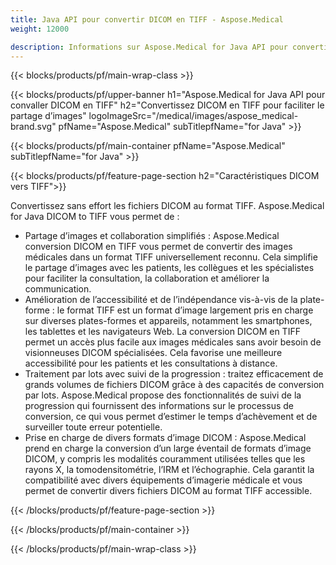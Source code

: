 ```yaml
---
title: Java API pour convertir DICOM en TIFF - Aspose.Medical
weight: 12000

description: Informations sur Aspose.Medical for Java API pour convertir DICOM en TIFF
---
```


{{< blocks/products/pf/main-wrap-class >}}

{{< blocks/products/pf/upper-banner h1="Aspose.Medical for Java API pour convaller DICOM en TIFF" h2="Convertissez DICOM en TIFF pour faciliter le partage d’images" logoImageSrc="/medical/images/aspose_medical-brand.svg" pfName="Aspose.Medical" subTitlepfName="for Java" >}}

{{< blocks/products/pf/main-container pfName="Aspose.Medical" subTitlepfName="for Java" >}}

{{< blocks/products/pf/feature-page-section h2="Caractéristiques DICOM vers TIFF">}}

<p>Convertissez sans effort les fichiers DICOM au format TIFF. Aspose.Medical for Java DICOM to TIFF vous permet de :</p>

<ul>
<li>Partage d’images et collaboration simplifiés : Aspose.Medical conversion DICOM en TIFF vous permet de convertir des images médicales dans un format TIFF universellement reconnu. Cela simplifie le partage d’images avec les patients, les collègues et les spécialistes pour faciliter la consultation, la collaboration et améliorer la communication.</li>
<li>Amélioration de l’accessibilité et de l’indépendance vis-à-vis de la plate-forme : le format TIFF est un format d’image largement pris en charge sur diverses plates-formes et appareils, notamment les smartphones, les tablettes et les navigateurs Web. La conversion DICOM en TIFF permet un accès plus facile aux images médicales sans avoir besoin de visionneuses DICOM spécialisées. Cela favorise une meilleure accessibilité pour les patients et les consultations à distance.</li>
<li>Traitement par lots avec suivi de la progression : traitez efficacement de grands volumes de fichiers DICOM grâce à des capacités de conversion par lots. Aspose.Medical propose des fonctionnalités de suivi de la progression qui fournissent des informations sur le processus de conversion, ce qui vous permet d’estimer le temps d’achèvement et de surveiller toute erreur potentielle.</li>
<li>Prise en charge de divers formats d’image DICOM : Aspose.Medical prend en charge la conversion d’un large éventail de formats d’image DICOM, y compris les modalités couramment utilisées telles que les rayons X, la tomodensitométrie, l’IRM et l’échographie. Cela garantit la compatibilité avec divers équipements d’imagerie médicale et vous permet de convertir divers fichiers DICOM au format TIFF accessible.</li>
</ul>

{{< /blocks/products/pf/feature-page-section >}}

{{< /blocks/products/pf/main-container >}}

{{< /blocks/products/pf/main-wrap-class >}}